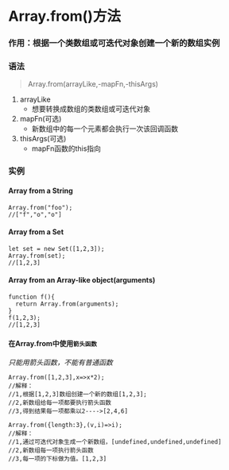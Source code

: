 # Array.from()方法

### 作用：根据一个类数组或可迭代对象创建一个新的数组实例

### 语法
> Array.from(arrayLike,-mapFn,-thisArgs)

1. arrayLike
    * 想要转换成数组的类数组或可迭代对象
2. mapFn(可选)
    * 新数组中的每一个元素都会执行一次该回调函数
3. thisArgs(可选)
    * mapFn函数的this指向


### 实例

#### Array from a String
```
Array.from("foo");
//["f","o","o"]
```

#### Array from a Set
```
let set = new Set([1,2,3]);
Array.from(set);
//[1,2,3]
```

#### Array from an Array-like object(arguments)
```
function f(){
  return Array.from(arguments);
}
f(1,2,3);
//[1,2,3]
```

#### 在Array.from中使用`箭头函数`
*只能用箭头函数，不能有普通函数*
```
Array.from([1,2,3],x=>x*2);
//解释：
//1,根据[1,2,3]数组创建一个新的数组[1,2,3];
//2,新数组给每一项都要执行箭头函数
//3,得到结果每一项都乘以2---->[2,4,6]

Array.from({length:3},(v,i)=>i);
//解释：
//1,通过可迭代对象生成一个新数组，[undefined,undefined,undefined]
//2,新数组每一项执行箭头函数
//3,每一项的下标做为值。[1,2,3]
```
